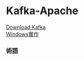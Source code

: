 # Kafka-Apache

[Download Kafka](https://github.com/tinhanho/Kafka-Apache/blob/main/Download_Here.md)<br>
[Windows實作](https://github.com/tinhanho/Kafka-Apache/blob/main/cmd.md)<br>

### 術語
<!--
producer:消息的發送者，將數據存在Kafka group中
consumer:消息的接收者
broker:
topic:類似消息的ID，producer生產後會指名他的topic，consumer也僅會取用需要的topic
partition:
Consumer Groups:
Consumer Group 中的 Consumer 稱為 Consumer Instance，亦即是，Consumer Group 是由一個或多個 Consumer Instance 組合而成
每個 Record 可以分送給不同的 Group，但每個 Group 中只會有一個 Consumer 可以訂閲此 Record
當 Consumer 處理完從 Kafka 所接受的資料後，會傳送 offset 的 commit 給 Kafka
Consumer 透過 topic-partition 方式確保所收到的資訊是先進先出 ( FIFO - First In, First Out )


本文章著作權歸作者所有，任何形式的轉載都請註明出處。<br>
作者：J.J. Huang<br>
鏈接：https://morosedog.gitlab.io/kafka-20201118-kafka-2/<br>
來源：Kafka - 第二章 | Apache Kafka 基礎 | J.J.'s Blogs<br>

生產者和消費者（producer和consumer）：消息的發送者叫Producer，消息的使用者和接受者是Consumer，生產者將數據保存到 Kafka集群中，消費者從中獲取消息進行業務的處理。<br>
broker：Kafka集群中有很多台Server，其中每一台Server都可以存儲消息，將每一台Server稱為一個kafka實例，也叫做 broker。<br>
主題（topic）：一個topic裡保存的是同一類消息，相當於對消息的分類，每個producer將消息發送到kafka中，都需要指明要存的topic是哪個，也就是指明這個消息屬於哪一類。<br>
分區（partition）：每個topic都可以分成多個partition，每個partition在存儲層面是append log文件。任何發佈到此 partition的消息都會被直接追加到log文件的尾部。為什麼要進行分區呢？最根本的原因就是：kafka基於文件進行存儲，當文件內容大到一定程度時，很容易達到單個磁盤的上限，因此，採用分區的辦法，一個分區對應一個文件，這樣就可以將數據分別存儲到不同的server上去，另外這樣做也可以負載均衡，容納更多的消費者。<br>
偏移量（Offset）：一個分區對應一個磁盤上的文件，而消息在文件中的位置就稱為offset（偏移量），offset為一個long型數字，它可以唯一標記一條消息。由於kafka並沒有提供其他額外的索引機制來存儲offset，文件只能順序的讀寫，所以在kafka中幾乎不允許對消息進行「隨機讀寫」。<br>
-->
